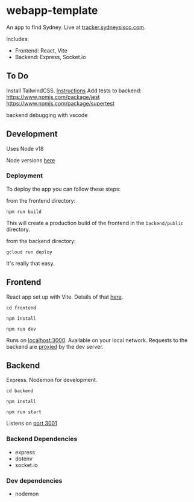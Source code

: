 # webapp-template

An app to find Sydney. Live at [tracker.sydneysisco.com](https://tracker.sydneysisco.com).

Includes:
- Frontend: React, Vite
- Backend: Express, Socket.io

## To Do

Install TailwindCSS. [Instructions](https://tailwindcss.com/docs/guides/vite)
Add tests to backend:
https://www.npmjs.com/package/jest
https://www.npmjs.com/package/supertest

backend debugging with vscode

## Development

Uses Node v18

Node versions [here](https://nodejs.dev/en/about/releases/)

### Deployment

To deploy the app you can follow these steps:

from the frontend directory:

`npm run build`

This will create a production build of the frontend in the `backend/public` directory.

from the backend directory:

`gcloud run deploy`

It's really that easy.


## Frontend

React app set up with Vite. Details of that [here](https://vitejs.dev/guide/).

`cd frontend`

`npm install`

`npm run dev`

Runs on [localhost:3000](http://localhost:3000). Available on your local network. Requests to the backend are [proxied](https://vitejs.dev/config/server-options.html#server-proxy) by the dev server. 

## Backend

Express. Nodemon for development. 

`cd backend`

`npm install`

`npm run start`

Listens on [port 3001](http://localhost:3001) 

### Backend Dependencies

- express
- dotenv
- socket.io

### Dev dependencies

- nodemon
